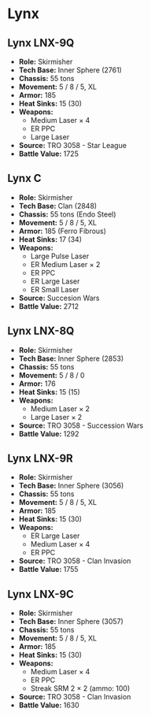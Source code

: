 # Lynx
## Lynx LNX-9Q
- **Role:** Skirmisher
- **Tech Base:** Inner Sphere (2761)
- **Chassis:** 55 tons
- **Movement:** 5 / 8 / 5, XL
- **Armor:** 185
- **Heat Sinks:** 15 (30)
- **Weapons:**
  - Medium Laser × 4
  - ER PPC
  - Large Laser
- **Source:** TRO 3058 - Star League
- **Battle Value:** 1725

## Lynx C
- **Role:** Skirmisher
- **Tech Base:** Clan (2848)
- **Chassis:** 55 tons (Endo Steel)
- **Movement:** 5 / 8 / 5, XL
- **Armor:** 185 (Ferro Fibrous)
- **Heat Sinks:** 17 (34)
- **Weapons:**
  - Large Pulse Laser
  - ER Medium Laser × 2
  - ER PPC
  - ER Large Laser
  - ER Small Laser
- **Source:** Succesion Wars
- **Battle Value:** 2712

## Lynx LNX-8Q
- **Role:** Skirmisher
- **Tech Base:** Inner Sphere (2853)
- **Chassis:** 55 tons
- **Movement:** 5 / 8 / 0
- **Armor:** 176
- **Heat Sinks:** 15 (15)
- **Weapons:**
  - Medium Laser × 2
  - Large Laser × 2
- **Source:** TRO 3058 - Succession Wars
- **Battle Value:** 1292

## Lynx LNX-9R
- **Role:** Skirmisher
- **Tech Base:** Inner Sphere (3056)
- **Chassis:** 55 tons
- **Movement:** 5 / 8 / 5, XL
- **Armor:** 185
- **Heat Sinks:** 15 (30)
- **Weapons:**
  - ER Large Laser
  - Medium Laser × 4
  - ER PPC
- **Source:** TRO 3058 - Clan Invasion
- **Battle Value:** 1755

## Lynx LNX-9C
- **Role:** Skirmisher
- **Tech Base:** Inner Sphere (3057)
- **Chassis:** 55 tons
- **Movement:** 5 / 8 / 5, XL
- **Armor:** 185
- **Heat Sinks:** 15 (30)
- **Weapons:**
  - Medium Laser × 4
  - ER PPC
  - Streak SRM 2 × 2 (ammo: 100)
- **Source:** TRO 3058 - Clan Invasion
- **Battle Value:** 1630

